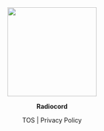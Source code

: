 <div align="center">
  <img src="https://user-images.githubusercontent.com/81972974/201009809-be816230-79ee-495c-bbc5-1a3c6b69f57f.png" width="200" height="200">
  <p>
  <b>Radiocord</b>
  <p>TOS | Privacy Policy
 </div>
